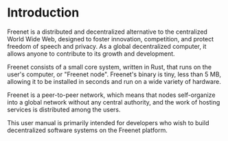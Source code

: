 # Introduction

Freenet is a distributed and decentralized alternative to the centralized World
Wide Web, designed to foster innovation, competition, and protect freedom of
speech and privacy. As a global decentralized computer, it allows anyone to
contribute to its growth and development. 

Freenet consists of a small core system, written in Rust, that runs on the
user's computer, or "Freenet node". Freenet's binary is tiny, less than 5 MB,
allowing it to be installed in seconds and run on a wide variety of hardware.

Freenet is a peer-to-peer network, which means that nodes self-organize into a
global network without any central authority, and the work of hosting services
is distributed among the users.

This user manual is primarily intended for developers who wish to build
decentralized software systems on the Freenet platform.
